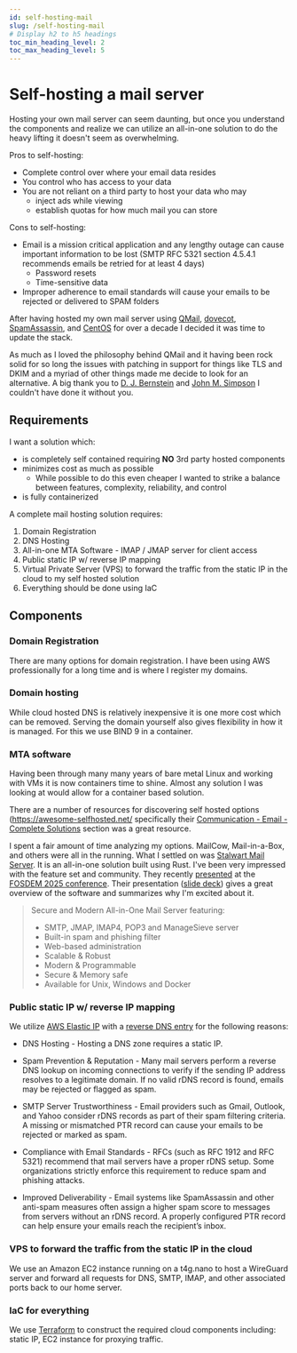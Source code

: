 ```yaml
---
id: self-hosting-mail
slug: /self-hosting-mail
# Display h2 to h5 headings
toc_min_heading_level: 2
toc_max_heading_level: 5
---
```

# Self-hosting a mail server

Hosting your own mail server can seem daunting, but once you understand
the components and realize we can utilize an all-in-one solution to
do the heavy lifting it doesn't seem as overwhelming.

Pros to self-hosting:

* Complete control over where your email data resides
* You control who has access to your data
* You are not reliant on a third party to host your data who may
  * inject ads while viewing
  * establish quotas for how much mail you can store

Cons to self-hosting:

* Email is a mission critical application and any lengthy outage can cause important information to be lost (SMTP RFC 5321 section 4.5.4.1 recommends emails be retried for at least 4 days)
  * Password resets
  * Time-sensitive data
* Improper adherence to email standards will cause your emails to be rejected or delivered to SPAM folders

After having hosted my own mail server using [QMail](https://cr.yp.to/qmail.html), [dovecot](https://www.dovecot.org/), [SpamAssassin](https://spamassassin.apache.org/), and [CentOS](https://www.centos.org/) for over a decade I decided it was time to update the stack.

As much as I loved the philosophy behind QMail and it having been rock solid for so long the issues with patching in support for things like TLS and DKIM and a myriad of other things made me decide to look for an alternative.  A big thank you to [D. J. Bernstein](https://cr.yp.to/djb.html) and [John M. Simpson](https://qmail.jms1.net/) I couldn't have done it without you.

## Requirements

I want a solution which:

* is completely self contained requiring **NO** 3rd party hosted components
* minimizes cost as much as possible
  * While possible to do this even cheaper I wanted to strike a balance between features, complexity, reliability, and control
* is fully containerized

A complete mail hosting solution requires:

1. Domain Registration
1. DNS Hosting
1. All-in-one MTA Software - IMAP / JMAP server for client access
1. Public static IP w/ reverse IP mapping
1. Virtual Private Server (VPS) to forward the traffic from the static IP in the cloud to my self hosted solution
1. Everything should be done using IaC

## Components

### Domain Registration

There are many options for domain registration. I have been using AWS professionally for a long time and is where I register my domains.

### Domain hosting

While cloud hosted DNS is relatively inexpensive it is one more cost which can be removed. Serving the domain yourself also gives flexibility in how it is managed. For this we use BIND 9 in a container.

### MTA software

Having been through many many years of bare metal Linux and working with VMs it is now containers time to shine. Almost any solution I was looking at would allow for a container based solution.

There are a number of resources for discovering self hosted options (https://awesome-selfhosted.net/ specifically their [Communication - Email - Complete Solutions](https://awesome-selfhosted.net/tags/communication---email---complete-solutions.html) section was a great resource.

I spent a fair amount of time analyzing my options. MailCow, Mail-in-a-Box, and others were all in the running. What I settled on was [Stalwart Mail Server](https://stalw.art/). It is an all-in-one solution built using Rust. I've been very impressed with the feature set and community. They recently [presented](https://fosdem.org/2025/schedule/event/fosdem-2025-4571-stalwart-mail-server/) at the [FOSDEM 2025 conference](https://fosdem.org/2025/). Their presentation ([slide deck](https://stalw.art/slides/)) gives a great overview of the software and summarizes why I'm excited about it.

>Secure and Modern All-in-One Mail Server featuring:
>
>* SMTP, JMAP, IMAP4, POP3 and ManageSieve server
>* Built-in spam and phishing filter
>* Web-based administration
>* Scalable & Robust
>* Modern & Programmable
>* Secure & Memory safe
>* Available for Unix, Windows and Docker

### Public static IP w/ reverse IP mapping

We utilize [AWS Elastic IP](https://docs.aws.amazon.com/AWSEC2/latest/UserGuide/elastic-ip-addresses-eip.html) with a [reverse DNS entry](https://docs.aws.amazon.com/AWSEC2/latest/UserGuide/Using_Elastic_Addressing_Reverse_DNS.html) for the following reasons:

* DNS Hosting - Hosting a DNS zone requires a static IP.

* Spam Prevention & Reputation - Many mail servers perform a reverse DNS lookup on incoming connections to verify if the sending IP address resolves to a legitimate domain. If no valid rDNS record is found, emails may be rejected or flagged as spam.

* SMTP Server Trustworthiness - Email providers such as Gmail, Outlook, and Yahoo consider rDNS records as part of their spam filtering criteria. A missing or mismatched PTR record can cause your emails to be rejected or marked as spam.

* Compliance with Email Standards - RFCs (such as RFC 1912 and RFC 5321) recommend that mail servers have a proper rDNS setup. Some organizations strictly enforce this requirement to reduce spam and phishing attacks.

* Improved Deliverability - Email systems like SpamAssassin and other anti-spam measures often assign a higher spam score to messages from servers without an rDNS record. A properly configured PTR record can help ensure your emails reach the recipient’s inbox.

### VPS to forward the traffic from the static IP in the cloud

We use an Amazon EC2 instance running on a t4g.nano to host a WireGuard server and forward all requests for DNS, SMTP, IMAP, and other associated ports back to our home server.

### IaC for everything

We use [Terraform](https://www.terraform.io/) to construct the required cloud components including: static IP, EC2 instance for proxying traffic.
